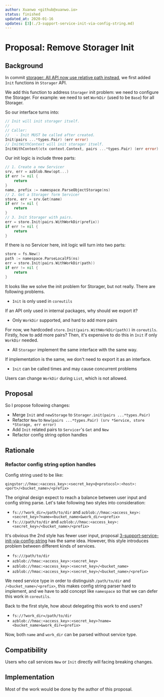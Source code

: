 ```yaml
---
author: Xuanwo <github@xuanwo.io>
status: finished
updated_at: 2020-01-16
updates: [3](./3-support-service-init-via-config-string.md)
---
```


# Proposal: Remove Storager Init

## Background

In commit [storager: All API now use relative path instead](https://github.com/Xuanwo/storage/commit/1cb485ec1f64d59cff19414005f9f602b3721cef), we first added `Init` functions in `Storager` API.

We add this function to address `Storager` init problem: we need to configure the Storager. For example: we need to set `WorkDir` (used to be `Base`) for all Storager.

So our interface turns into:

```go
// Init will init storager itself.
//
// Caller:
//   - Init MUST be called after created.
Init(pairs ...*types.Pair) (err error)
// InitWithContext will init storager itself.
InitWithContext(ctx context.Context, pairs ...*types.Pair) (err error)
```

Our init logic is include three parts:

```go
// 1. Create a new Servicer
srv, err = azblob.New(opt...)
if err != nil {
    return
}
name, prefix := namespace.ParseObjectStorage(ns)
// 2. Get a Storager form Servicer
store, err = srv.Get(name)
if err != nil {
    return
}
// 3. Init Storager with pairs.
err = store.Init(pairs.WithWorkDir(prefix))
if err != nil {
    return
}
```

If there is no Servicer here, init logic will turn into two parts:

```go
store = fs.New()
path := namespace.ParseLocalFS(ns)
err = store.Init(pairs.WithWorkDir(path))
if err != nil {
    return
}
```

It looks like we solve the init problem for Storager, but not really.  There are following problems.

- `Init` is only used in `coreutils`

If an API only used in internal packages, why should we export it?

- Only `WorkDir` supported, and hard to add more pairs

For now, we hardcoded `store.Init(pairs.WithWorkDir(path))` in `coreutils`. Firstly, how to add more pairs? Then, it's expensive to do this in `Init` if only `WorkDir` needed.

- All `Storager` implement the same interface with the same way.

If implementation is the same, we don't need to export it as an interface. 

- `Init` can be called times and may cause concurrent problems

Users can change `WorkDir` during `List`, which is not allowed.

## Proposal

So I propose following changes:

- Merge `Init` and `newStorage` to `Storager.init(pairs ...*types.Pair)`
- Refactor `New` to `New(pairs ...*types.Pair) (srv *Service, store *Storage, err error)`
- Add `Init` related pairs to `Servicer`'s `Get` and `New`
- Refactor config string option handles

## Rationale

### Refactor config string option handles

Config string used to be like:

`qingstor://hmac:<access_key>:<secret_key>@<protocol>:<host>:<port>/<bucket_name>/<prefix>`

The original design expect to reach a balance between user input and config string parse. Let's take following two styles into consideration:

- `fs://?work_dir=/path/to/dir` and `azblob://hmac:<access_key>:<secret_key>?name=<bucket_name>&work_dir=<prefix>`
- `fs:///path/to/dir` and `azblob://hmac:<access_key>:<secret_key>/<bucket_name>/<prefix>`

It's obvious the 2nd style has fewer user input, proposal [3-support-service-init-via-config-string](./3-support-service-init-via-config-string.md) has the same idea. However, this style introduces problem between different kinds of services.

- `fs:///path/to/dir`
- `azblob://hmac:<access_key>:<secret_key>`
- `azblob://hmac:<access_key>:<secret_key>/<bucket_name>`
- `azblob://hmac:<access_key>:<secret_key>/<bucket_name>/<prefix>`

We need service type in order to distinguish `/path/to/dir` and `/<bucket_name>/<prefix>`, this makes config string parser hard to implement, and we have to add concept like `namespace` so that we can defer this work in `coreutils`.

Back to the first style, how about delegating this work to end users?

- `fs://?work_dir=/path/to/dir`
- `azblob://hmac:<access_key>:<secret_key>?name=<bucket_name>&work_dir=<prefix>`

Now, both `name` and `work_dir` can be parsed without service type.

## Compatibility

Users who call services `New` or `Init` directly will facing breaking changes.

## Implementation

Most of the work would be done by the author of this proposal.